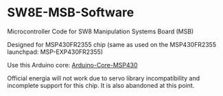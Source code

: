 # SW8E-MSB-Software

Microcontroller Code for SW8 Manipulation Systems Board (MSB)

Designed for MSP430FR2355 chip (same as used on the MSP430FR2355 launchpad: MSP-EXP430FR2355)

Use this Arduino core: [Arduino-Core-MSP430](https://github.com/MB3hel/Arduino-Core-MSP430)

Official energia will not work due to servo library incompatibility and incomplete support for this chip. It is also abandoned at this point.
